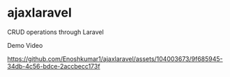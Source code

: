 # ajaxlaravel
CRUD operations through Laravel 

Demo Video 

https://github.com/Enoshkumar1/ajaxlaravel/assets/104003673/9f685945-34db-4c56-bdce-2accbecc173f

